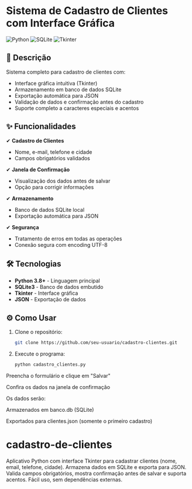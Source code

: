 # Sistema de Cadastro de Clientes com Interface Gráfica

![Python](https://img.shields.io/badge/Python-3.8+-blue.svg)
![SQLite](https://img.shields.io/badge/SQLite-3-green.svg)
![Tkinter](https://img.shields.io/badge/GUI-Tkinter-orange.svg)

## 📝 Descrição

Sistema completo para cadastro de clientes com:
- Interface gráfica intuitiva (Tkinter)
- Armazenamento em banco de dados SQLite
- Exportação automática para JSON
- Validação de dados e confirmação antes do cadastro
- Suporte completo a caracteres especiais e acentos

## ✨ Funcionalidades

✔ **Cadastro de Clientes**  
   - Nome, e-mail, telefone e cidade  
   - Campos obrigatórios validados  

✔ **Janela de Confirmação**  
   - Visualização dos dados antes de salvar  
   - Opção para corrigir informações  

✔ **Armazenamento**  
   - Banco de dados SQLite local  
   - Exportação automática para JSON  

✔ **Segurança**  
   - Tratamento de erros em todas as operações  
   - Conexão segura com encoding UTF-8  

## 🛠️ Tecnologias

- **Python 3.8+** - Linguagem principal
- **SQLite3** - Banco de dados embutido
- **Tkinter** - Interface gráfica
- **JSON** - Exportação de dados

## ⚙️ Como Usar

1. Clone o repositório:
   ```bash
   git clone https://github.com/seu-usuario/cadastro-clientes.git
2. Execute o programa:
   ```bash
   python cadastro_clientes.py
Preencha o formulário e clique em "Salvar"

Confira os dados na janela de confirmação

Os dados serão:

Armazenados em banco.db (SQLite)

Exportados para clientes.json (somente o primeiro cadastro)

# cadastro-de-clientes
Aplicativo Python com interface Tkinter para cadastrar clientes (nome, email, telefone, cidade). Armazena dados em SQLite e exporta para JSON. Valida campos obrigatórios, mostra confirmação antes de salvar e suporta acentos. Fácil uso, sem dependências externas.
